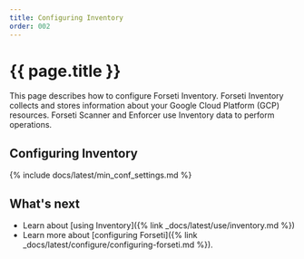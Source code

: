 ```yaml
---
title: Configuring Inventory
order: 002
---
```

# {{ page.title }}

This page describes how to configure Forseti Inventory. Forseti
Inventory collects and stores information about your Google Cloud Platform
(GCP) resources. Forseti Scanner and Enforcer use Inventory data to
perform operations.

## Configuring Inventory

{% include docs/latest/min_conf_settings.md %}

## What's next
- Learn about [using Inventory]({% link _docs/latest/use/inventory.md %})
- Learn more about [configuring Forseti]({% link _docs/latest/configure/configuring-forseti.md %}).

